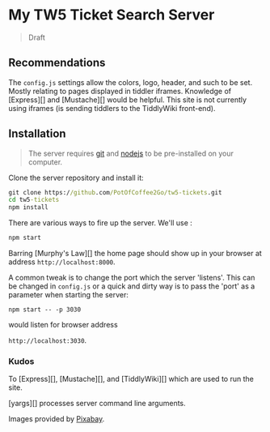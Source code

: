 # My TW5 Ticket Search Server

> Draft

## Recommendations
The `config.js` settings allow the colors, logo, header, and such to be set. Mostly relating to pages displayed in tiddler iframes. Knowledge of [Express][] and [Mustache][] would be helpful. This site is not currently using iframes (is sending tiddlers to the TiddlyWiki front-end).


## Installation
> The server requires [git][3] and [nodejs][4] to be pre-installed on your computer.

Clone the server repository and install it:

```cmd
git clone https://github.com/PotOfCoffee2Go/tw5-tickets.git
cd tw5-tickets
npm install
```

There are various ways to fire up the server. We'll use :

```cmd
npm start
```
Barring [Murphy's Law][] the home page should show up in your browser at address `http://localhost:8000`.

A common tweak is to change the port which the server 'listens'. This can be changed in `config.js` or a quick and dirty way is to pass the 'port' as a parameter when starting the server:

 `npm start -- -p 3030`

would listen for browser address

`http://localhost:3030`.

### Kudos
To [Express][], [Mustache][], and [TiddlyWiki][] which are used to run the site.

[yargs][] processes server command line arguments.

Images provided by [Pixabay][8].

[1]: https://github.com/mykeels/steganography
[2]: https://github.com/rodrigouroz/steganography
[3]: https://git-scm.com/
[4]: https://nodejs.org/
[5]: https:/github.com/repo/issues
[6]: https://ngrok.com/
[7]: https://github.com/mixu/markdown-styles
[8]: https://pixabay.com/

